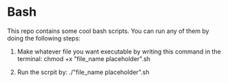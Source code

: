 # Bash
This repo contains some cool bash scripts. You can run any of them by doing the following steps:

1. Make whatever file you want executable by writing this command in the terminal: chmod +x "file_name placeholder".sh

2. Run the scrpit by: ./"file_name placeholder".sh
